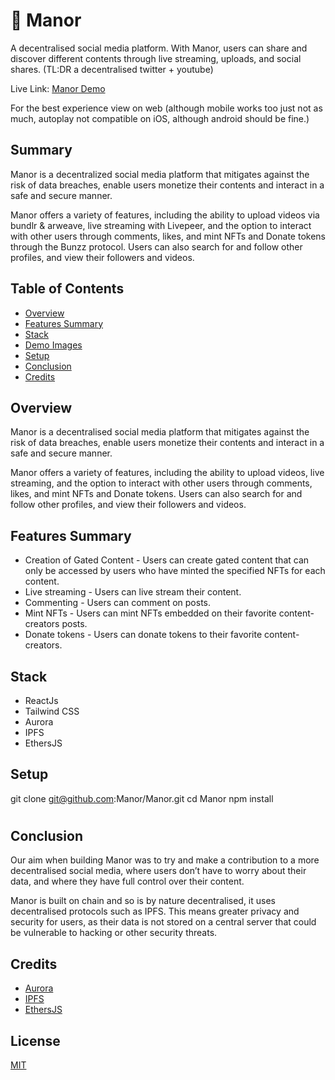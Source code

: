 # 🫶 Manor

A decentralised social media platform.
With Manor, users can share and discover different contents through live streaming, uploads, and social shares. (TL:DR a decentralised twitter + youtube)

Live Link: [Manor Demo](https://manor-cyan.vercel.app/)

For the best experience view on web (although mobile works too just not as much, autoplay not compatible on iOS, although android should be fine.)

## Summary

Manor is a decentralized social media platform that mitigates against the risk of data breaches, enable users monetize their contents and interact in a safe and secure manner.

Manor offers a variety of features, including the ability to upload videos via bundlr & arweave, live streaming with Livepeer, and the option to interact with other users through comments, likes, and mint NFTs and Donate tokens through the Bunzz protocol. Users can also search for and follow other profiles, and view their followers and videos.

## Table of Contents

- [Overview](#overview)
- [Features Summary](#features-summary)
- [Stack](#stack)
- [Demo Images](#demo-images)
- [Setup](#setup)
- [Conclusion](#conclusion)
- [Credits](#credits)

## Overview

Manor is a decentralised social media platform that mitigates against the risk of data breaches, enable users monetize their contents and interact in a safe and secure manner.

Manor offers a variety of features, including the ability to upload videos, live streaming, and the option to interact with other users through comments, likes, and mint NFTs and Donate tokens. Users can also search for and follow other profiles, and view their followers and videos.

## Features Summary

- Creation of Gated Content - Users can create gated content that can only be accessed by users who have minted the specified NFTs for each content.
- Live streaming - Users can live stream their content.
- Commenting - Users can comment on posts.
- Mint NFTs - Users can mint NFTs embedded on their favorite content-creators posts.
- Donate tokens - Users can donate tokens to their favorite content-creators.



## Stack

- ReactJs
- Tailwind CSS
- Aurora
- IPFS
- EthersJS




## Setup

git clone git@github.com:Manor/Manor.git
cd Manor
npm install

#

## Conclusion

Our aim when building Manor was to try and make a contribution to a more decentralised social media, where users don’t have to worry about their data, and where they have full control over their content.

Manor is built on chain and so is by nature decentralised, it uses decentralised protocols such as IPFS. This means greater privacy and security for users, as their data is not stored on a central server that could be vulnerable to hacking or other security threats.


## Credits

- [Aurora](https://aurora.dev/)
- [IPFS](https://ipfs.io/)
- [EthersJS](https://docs.ethers.io/v5/)


## License

[MIT](https://choosealicense.com/licenses/mit/)

```

```







